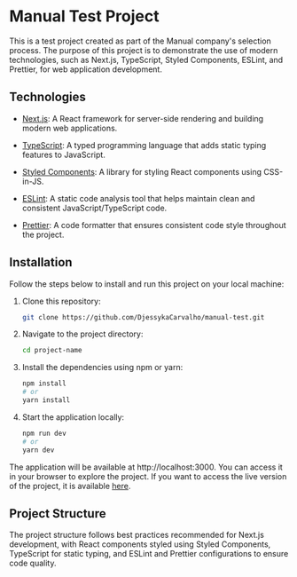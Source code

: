 # Manual Test Project

This is a test project created as part of the Manual company's selection process. The purpose of this project is to demonstrate the use of modern technologies, such as Next.js, TypeScript, Styled Components, ESLint, and Prettier, for web application development.

## Technologies

- [Next.js](https://nextjs.org/): A React framework for server-side rendering and building modern web applications.

- [TypeScript](https://www.typescriptlang.org/): A typed programming language that adds static typing features to JavaScript.

- [Styled Components](https://styled-components.com/): A library for styling React components using CSS-in-JS.

- [ESLint](https://eslint.org/): A static code analysis tool that helps maintain clean and consistent JavaScript/TypeScript code.

- [Prettier](https://prettier.io/): A code formatter that ensures consistent code style throughout the project.

## Installation

Follow the steps below to install and run this project on your local machine:

1. Clone this repository:

   ```bash
   git clone https://github.com/DjessykaCarvalho/manual-test.git

   ```

2. Navigate to the project directory:

   ```bash
   cd project-name

   ```

3. Install the dependencies using npm or yarn:

   ```bash
   npm install
   # or
   yarn install

   ```

4. Start the application locally:

   ```bash
   npm run dev
   # or
   yarn dev
   ```

The application will be available at http://localhost:3000. You can access it in your browser to explore the project.
If you want to access the live version of the project, it is available [here](https://manual-test-olive.vercel.app/).

## Project Structure

The project structure follows best practices recommended for Next.js development, with React components styled using Styled Components, TypeScript for static typing, and ESLint and Prettier configurations to ensure code quality.
